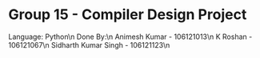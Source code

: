# Group 15 - Compiler Design Project
Language: Python\n
Done By:\n
Animesh Kumar - 106121013\n
K Roshan - 106121067\n
Sidharth Kumar Singh - 106121123\n

